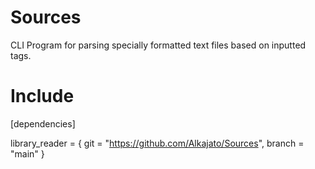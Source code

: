 # Sources
CLI Program for parsing specially formatted text files based on inputted tags.

# Include 
[dependencies]

library_reader = { git = "https://github.com/Alkajato/Sources", branch = "main" }
